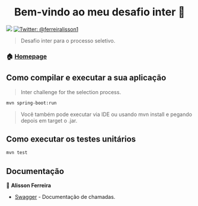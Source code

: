 <h1 align="center">Bem-vindo ao meu desafio inter 👋</h1>
<p>
  <img src="https://img.shields.io/badge/version-0.0.1-blue.svg?cacheSeconds=2592000" />
  <a href="https://twitter.com/@ferreiralisson1">
    <img alt="Twitter: @ferreiralisson1" src="https://img.shields.io/twitter/follow/@ferreiralisson1.svg?style=social" target="_blank" />
  </a>
</p>

> Desafio inter para o processo seletivo.

### 🏠 [Homepage](https://www.linkedin.com/in/alisson-ferreira-b7970b78/)

## Como compilar e executar a sua aplicação

> Inter challenge for the selection process.

```sh
mvn spring-boot:run
```
>  Você também pode executar via IDE ou usando mvn install e pegando depois em target o .jar.

## Como executar os testes unitários

```sh
mvn test
```

## Documentação

👤 **Alisson Ferreira**

* [Swagger](http://localhost:9000/swagger-ui) - Documentação de chamadas.

